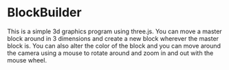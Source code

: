 BlockBuilder
============

This is a simple 3d graphics program using three.js.  You can move a master block around in 3 dimensions and create a new block wherever the master block is.  You can also alter the color of the block and you can move around the camera using a mouse to rotate around and zoom in and out with the mouse wheel.
